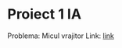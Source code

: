 # Proiect 1 IA

Problema: Micul vrajitor
Link: [link](http://irinaciocan.ro/inteligenta_artificiala/exemple-teme-a-star.php)
